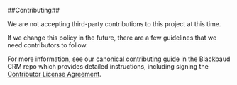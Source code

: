 ﻿##Contributing##

We are not accepting third-party contributions to this project at this time.

If we change this policy in the future, there are a few guidelines that we need contributors to follow. 

For more information, see our [canonical contributing guide](https://github.com/blackbaud-community/Blackbaud-CRM/blob/master/CONTRIBUTING.md) in the Blackbaud CRM repo which provides detailed instructions, including signing the [Contributor License Agreement](http://developer.blackbaud.com/cla).